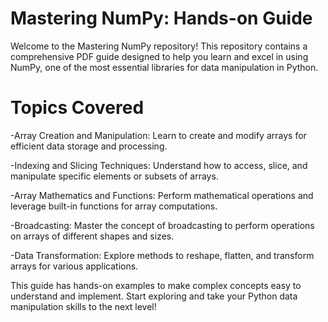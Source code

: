 # Mastering NumPy: Hands-on Guide

Welcome to the Mastering NumPy repository! This repository contains a comprehensive PDF guide designed to help you learn and excel in using NumPy, one of the most essential libraries for data manipulation in Python.

# Topics Covered
-Array Creation and Manipulation: Learn to create and modify arrays for efficient data storage and processing.

-Indexing and Slicing Techniques: Understand how to access, slice, and manipulate specific elements or subsets of arrays.

-Array Mathematics and Functions: Perform mathematical operations and leverage built-in functions for array computations.

-Broadcasting: Master the concept of broadcasting to perform operations on arrays of different shapes and sizes.

-Data Transformation: Explore methods to reshape, flatten, and transform arrays for various applications.

This guide has hands-on examples to make complex concepts easy to understand and implement. Start exploring and take your Python data manipulation skills to the next level!
